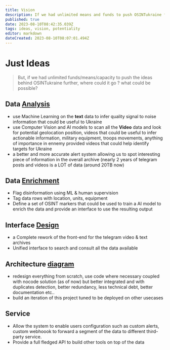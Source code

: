 ```yaml
---
title: Vision
description: If we had unlimited means and funds to push OSINTukraine further, where could it go ?
published: true
date: 2023-08-10T08:42:35.039Z
tags: ideas, vision, potentiality
editor: markdown
dateCreated: 2023-08-10T08:07:01.494Z
---
```


# Just Ideas
> But, if we had unlimited funds/means/capacity to push the ideas behind OSINTukraine further, where could it go ? what could be possible?

## Data [Analysis](/research)

- use Machine Learning on the **text** data to infer quality signal to noise information that could be useful to Ukraine
- use Computer Vision and AI models to scan all the **Video** data and look for potential geolocation position, videos that could be useful to infer actionable information, military equipment, troops movements, anything of importance in ennemy provided videos that could help identify targets for Ukraine
- a better and more accurate alert system allowing us to spot interesting piece of information in the overall archive (nearly 2 years of telegram posts and videos is a LOT of data (around 20TB now)

## Data [Enrichment](/research)
- Flag disinformation using ML & human supervision
- Tag data rows with location, units, equipment
- Define a set of OSINT markers that could be used to train a AI model to enrich the data and provide an interface to use the resulting output

## Interface [Design](/archive)

- a Complete rework of the front-end for the telegram video & text archives
- Unified interface to search and consult all the data available


## Architecture [diagram](/diagram) 
- redesign everything from scratch, use code where necessary coupled with nocode solution (as of now) but better integrated and with duplicates detection, better redundancy, less technical debt, better documentation etc..
- build an iteration of this project tuned to be deployed on other usecases

## Service
- Allow the system to enable users configuration such as custom alerts, custom webhoook to forward a segment of the data to different third-party service. 
- Provide a full fledged API to build other tools on top of the data





